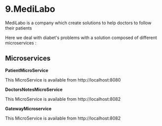 # 9.MediLabo
MediLabo is a company which create solutions to help doctors to follow their patients

Here we deal with diabet's problems with a solution composed of different microservices
 :

## Microservices

**PatientMicroService**


This MicroService is available from http://localhost:8080

**DoctorsNotesMicroService**

This MicroService is available from http://localhost:8082

**GatewayMicroservice**

This MicroService is available from http://localhost:8082

